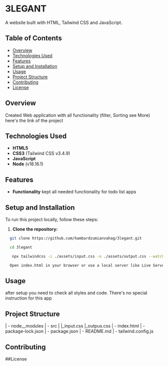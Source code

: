 # 3LEGANT 

A website built with HTML, Tailwind CSS and JavaScript.

## Table of Contents

- [Overview](#overview)
- [Technologies Used](#technologies-used)
- [Features](#features)
- [Setup and Installation](#setup-and-installation)
- [Usage](#usage)
- [Project Structure](#project-structure)
- [Contributing](#contributing)
- [License](#license)

## Overview

Created Web application with all functionality (filter, Sorting see More)
here's the link of the project 
<!-- [View the project on GitHub] https://hambardzumianvahag.github.io/3legant/  -->

## Technologies Used

- **HTML5**
- **CSS3** (Tailwind CSS v3.4.9)
- **JavaScript** 
- **Node** (v18.16.1)

## Features

- **Functionality**  kept all needed functionality for todo list apps

## Setup and Installation

To run this project locally, follow these steps:

1. **Clone the repository:**

 ```bash
   git clone https://github.com/hambardzumianvahag/3legant.git

   cd 3legant

    npx tailwindcss -i ./assets/input.css -o ./assets/output.css --watch

   Open index.html in your browser or use a local server like Live Server for development.

```

## Usage

after setup you need to check all styles and code. There's no special instruction for this app

## Project Structure

| - node__modules
| - src
|   |_input.css
    |_outpus.css
| - index.html
| - package-lock.json
| - package.json
| - README.md
| - tailwind.config.js

## Contributing

##License